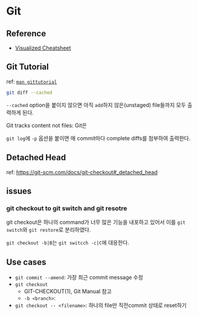 #   Git

##  Reference
*   [Visualized Cheatsheet](https://ndpsoftware.com/git-cheatsheet.html#loc=index;)

##  Git Tutorial
ref: [`man gittutorial`](https://git-scm.com/docs/gittutorial)

```sh
git diff --cached
```
`--cached` option을 붙이지 않으면 아직 `add`하지 않은(unstaged) file들까지 모두 출력하게 된다.

Git tracks content not files: Git은 

`git log`에 `-p` 옵션을 붙이면 매 commit마다 complete diffs를 첨부하여 출력한다.

##  Detached Head
ref: https://git-scm.com/docs/git-checkout#_detached_head


##  issues

### git checkout to git switch and git resotre
git checkout은 하나의 command가 너무 많은 기능을 내포하고 있어서 이를 `git switch`와 `git restore`로 분리하였다.

`git checkout -b|B`는 `git switcch -c|C`에 대응한다.


##  Use cases
*   `git commit --amend`: 가장 최근 commit message 수정
*   `git checkout`
    *   GIT-CHECKOUT(1), Git Manual 참고
    *   `-b <branch>`: 
*   `git checkout -- <filename>`: 하나의 file만 직전commit 상태로 reset하기